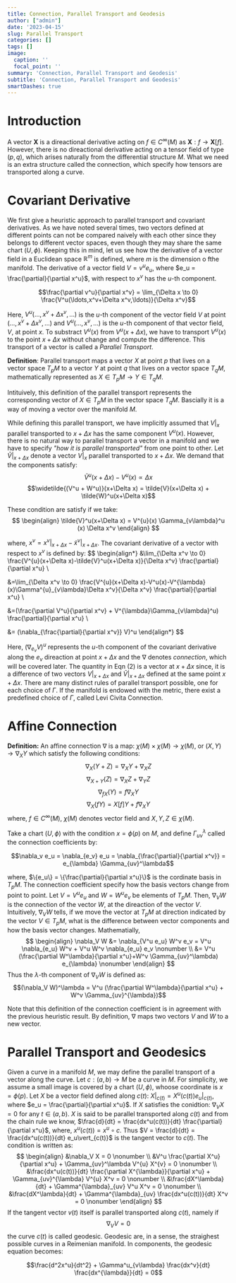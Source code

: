 ```yaml
---
title: Connection, Parallel Transport and Geodesis
author: ["admin"]
date: '2023-04-15'
slug: Parallel Transport
categories: []
tags: []
image:
  caption: ''
  focal_point: ''
summary: 'Connection, Parallel Transport and Geodesis'
subtitle: 'Connection, Parallel Transport and Geodesis'
smartDashes: true
---
```

# Introduction
A vector $\mathbf{X}$ is a direactional derivative acting on $f \in C^{\infty}(M)$ as $\mathbf{X}: f \to \mathbf{X}[f]$. However, there is no direactional derivative acting on a tensor field of type $(p,q)$, which arises naturally from the differential structure $M$. What we need is an extra structure called the connection, which specify how tensors are transported along a curve.

# Covariant Derivative
We first give a heuristic approach to parallel transport and covariant derivatives. As we have noted several times, two vectors defined at different points can not be compared naively with each other since they belongs to different vector spaces, even though they may share the same chart $(U,\phi)$. Keeping this in mind, let us see how the derivative of a vector field in a Euclidean space $\mathbb{R}^m$ is defined, where $m$ is the dimension o fthe manifold. The derivative of a vector field $V = v^u e_u$, where $e_u = \frac{\partial}{\partial x^u}$, with respect to $x^v$ has the $u$-th component.

$$\frac{\partial v^u}{\partial x^v} = \lim_{\Delta x \to 0} \frac{V^u(\ldots,x^v+\Delta x^v,\ldots)}{\Delta x^v}$$

Here, $V^u(\ldots, x^v+\Delta x^v, \ldots)$ is the $u$-th component of the vector field $V$ at point $(\ldots, x^v+\Delta x^v, \ldots)$ and $V^u(\ldots, x^v, \ldots)$ is the $u$-th component of that vector field, $V$, at point $x$. To substract $V^u(x)$ from $V^u(x+\Delta x)$, we have to transport $V^u(x)$ to the point $x+\Delta x$ without change and compute the difference. This transport of a vector is called a *Parallel Transport*.

**Definition**: Parallel transport maps a vector $X$ at point $p$ that lives on a vector space $T_{p}M$ to a vector $Y$ at point $q$ that lives on a vector space $T_{q}M$, mathematically represented as $X \in T_{p}M \to Y \in T_{q}M$.

Intituively, this definition of the parallel transport represents the corresponding vector of $X \in T_pM$ in the vector space $T_qM$. Bascially it is a way of moving a vector over the manifold $M$. 

While defining this parallel transport, we have implicitly assumed that $V\vert_x$ parallel transported to $x+\Delta x$ has the same component $V^{u}(x)$. However, there is no natural way to parallel transport a vector in a manifold and we have to specify *"how it is parallel transported"* from one point to other. Let $\tilde{V}\vert_{x+\Delta x}$ denote a vector $V\vert_x$ parallel transported to $x+\Delta x$. We demand that the components satisfy:
$$\tilde{V}^{u}(x+\Delta x) - V^u(x) \propto \Delta x$$
$$\widetilde{(V^u + W^u)}(x+\Delta x) = \tilde{V}(x+\Delta x) + \tilde{W}^u(x+\Delta x)$$
<!-- $$\tilde{V}^{u}(x+\Delta x) - V^u(x) &\propto \Delta x $$ -->
<!-- \widetilde{(V^u + W^u)}(x+\Delta x) &= \tilde{V}(x+\Delta x) + \tilde{W}^u(x+\Delta x) \nonumber -->
These condition are satisfy if we take:
$$
\begin{align}
\tilde{V}^u(x+\Delta x) = V^{u}(x) \Gamma_{v\lambda}^u (x) \Delta x^v
\end{align}
$$

where, $x^v=x^v\vert_{x+\Delta x} - \tilde{x}^v\vert_{x+\Delta x}$. The covariant derivative of a vector with respect to $x^v$ is defined by:
$$
\begin{align*}
&\lim_{\Delta x^v \to 0} \frac{V^{u}(x+\Delta x)-\tilde{V}^u(x+\Delta x)}{\Delta x^v} \frac{\partial}{\partial x^u}  \\

&=\lim_{\Delta x^v \to 0} \frac{V^{u}(x+\Delta x)-V^u(x)-V^{\lambda}(x)\Gamma^{u}_{v\lambda}\Delta x^v}{\Delta x^v} \frac{\partial}{\partial x^u}  \\

&=(\frac{\partial V^u}{\partial x^v} + V^{\lambda}\Gamma_{v\lambda}^u) \frac{\partial}{\partial x^u}  \\

&= (\nabla_{\frac{\partial}{\partial x^v}} V)^u 
\end{align*}
$$

Here, $(\nabla_{e_v} V)^u$ represents the $u$-th component of the covariant derivative along the $e_v$ direaction at point $x+\Delta x$ and the $\nabla$ denotes *connection*, which will be covered later. The quantity in Eqn $(2)$ is a vector at $x+\Delta x$ since, it is a difference of two vectors $V\vert_{x+\Delta x}$ and $\tilde{V}\vert_{x+\Delta x}$ defined at the same point $x+\Delta x$. There are many distinct rules of parallel transport possible, one for each choice of $\Gamma$. If the manifold is endowed with the metric, there exist a predefined choice of $\Gamma$, called Levi Civita Connection.

# Affine Connection
**Definition:** An affine connection $\nabla$ is a map: $\chi (M) \times \chi(M) \to \chi(M)$, or $(X,Y) \to \nabla_{X}Y$ which satisfy the following conditions:
$$\nabla_{X}(Y+Z) = \nabla_{X}Y + \nabla_{X}Z$$ 
$$\nabla_{X+Y}(Z) = \nabla_{X}Z + \nabla_{Y}Z$$
$$\nabla_{fX}(Y) = f \nabla_{X}Y $$
$$\nabla_{X}(fY) = X[f]Y + f\nabla_{X}Y $$ 
where, $f \in C^{\infty}(M)$, $\chi(M)$ denotes vector field and $X,Y,Z \in \chi(M)$.

Take a chart $(U,\phi)$ with the condition $x=\phi(p)$ on $M$, and define $\Gamma_{uv}^\lambda$ called the connection coefficients by:

$$\nabla_v e_u = \nabla_{e_v} e_u = \nabla_{\frac{\partial}{\partial x^v}} = e_{\lambda} \Gamma_{uv}^\lambda$$

where, $\{e_u\} = \{\frac{\partial}{\partial x^u}\}$ is the cordinate basis in $T_{p}M$. The connection coefficient specify how the basis vectors change from point to point. Let $V=V^ue_u$ and $W = W^ue_v$ be elements of $T_pM$. Then, $\nabla_V W$ is the connection of the vector $W$, at the direaction of the vector $V$. Intuitively, $\nabla_V W$ tells, if we move the vector at $T_pM$ at direction indicated by the vector $V \in T_pM$, what is the difference between vector components and how the basis vector changes. Mathematially, 
$$
\begin{align}
\nabla_V W &= \nabla_{V^u e_u} W^v e_v = V^u \nabla_{e_u} W^v + V^u W^v \nabla_{e_u} e_v \nonumber \\ 
&= V^u (\frac{\partial W^\lambda}{\partial x^u}+W^v \Gamma_{uv}^\lambda) e_{\lambda} \nonumber
\end{align}
$$
Thus the $\lambda$-th component of $\nabla_V W$ is defined as:
$$(\nabla_V W)^\lambda = V^u (\frac{\partial W^\lambda}{\partial x^u} + W^v \Gamma_{uv}^{\lambda})$$

Note that this definition of the connection coefficient is in agreement with the previous heuristic result. By definition, $\nabla$ maps two vectors $V$ and $W$ to  a new vector.

# Parallel Transport and Geodesics

Given a curve in a manifold $M$, we may define the parallel transport of a vector along the curve. Let $c:(a,b) \to M$ be a curve in $M$. For simplicity, we assume a small image is covered by a chart $(U,\phi)$, whoose coordinate is $x=\phi(p)$. Let $X$ be a vector field defined along $c(t)$: $X\vert_{c(t)} = X^u(c(t)) e_u\vert_{c(t)}$, where $e_u = \frac{\partial}{\partial x^u}$. If $X$ satisfies the conidtion: $\nabla_V X = 0$ for any $t \in (a,b)$. $X$ is said to be parallel transported along $c(t)$ and from the chain rule we know, $\frac{d}{dt} = \frac{dx^u(c(t))}{dt} \frac{\partial}{\partial x^u}$, where, $x^u(c(t)) = x^u \circ c$. Thus $V = \frac{d}{dt} = \frac{dx^u(c(t))}{dt} e_u\vert_{c(t)}$ is the tangent vector to $c(t)$. The condition is written as: 
$$
\begin{align}
&\nabla_V X = 0 \nonumber \\
&V^u \frac{\partial X^u}{\partial x^u} + \Gamma_{uv}^\lambda V^{u} X^{v} = 0 \nonumber \\
&\frac{dx^u(c(t))}{dt} \frac{\partial X^{\lambda}}{\partial x^u} + \Gamma_{uv}^{\lambda} V^{u} X^v = 0 \nonumber \\
&\frac{dX^\lambda}{dt} + \Gamma^{\lambda}_{uv} V^u X^v = 0 \nonumber \\
&\frac{dX^\lambda}{dt} + \Gamma^{\lambda}_{uv} \frac{dx^u(c(t))}{dt} X^v = 0 \nonumber
\end{align}
$$
If the tangent vector $v(t)$ itself is parallel transported along $c(t)$, namely if
$$\nabla_V V = 0$$
the curve $c(t)$ is called geodesic. Geodesic are, in a sense, the straighest possible curves in a Reimenian manifold. In components, the geodesic equation becomes:

$$\frac{d^2x^u}{dt^2} + \Gamma^u_{v\lambda} \frac{dx^v}{dt} \frac{dx^{\lambda}}{dt} = 0$$